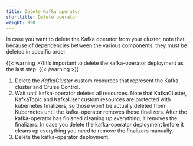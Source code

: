 ```yaml
---
title: Delete Kafka operator
shorttitle: Delete operator
weight: 950
---
```


In case you want to delete the Kafka operator from your cluster, note that because of dependencies between the various components, they must be deleted in specific order.

{{< warning >}}It’s important to delete the kafka-operator deployment as the last step.
{{< /warning >}}

1. Delete the *KafkaCluster* custom resources that represent the Kafka cluster and Cruise Control.
1. Wait until kafka-operator deletes all resources.  Note that KafkaCluster, KafkaTopic and KafkaUser custom resources are protected with kubernetes finalizers, so those won’t be actually deleted from Kubernetes until the kafka-operator removes those finalizers. After the kafka-operator has finished cleaning up everything, it removes the finalizers. In case you delete the kafka-operator deployment before it cleans up everything you need to remove the finalizers manually.
1. Delete the kafka-operator deployment.
